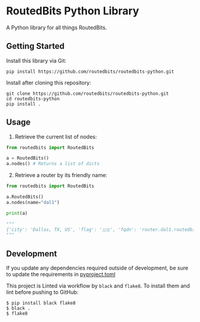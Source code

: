 # RoutedBits Python Library

A Python library for all things RoutedBits.

## Getting Started

Install this library via Git:

```
pip install https://github.com/routedbits/routedbits-python.git
```

Install after cloning this repository:

```
git clone https://github.com/routedbits/routedbits-python.git
cd routedbits-python
pip install .
```

## Usage

1) Retrieve the current list of nodes:

```python
from routedbits import RoutedBits

a = RoutedBits()
a.nodes() # Returns a list of dicts
```

2) Retrieve a router by its friendly name:

```python
from routedbits import RoutedBits

a.RoutedBits()
a.nodes(name="dal1")

print(a)

"""
{'city': 'Dallas, TX, US', 'flag': '🇺🇸', 'fqdn': 'router.dal1.routedbits.com', 'hostname': 'router.dal1', 'name': 'dal1', 'tunnel_ipv4_address': '172.20.19.68', 'tunnel_ipv6_address': {'link_local': 'fe80::207', 'ula': 'fdb1:e72a:343d::5'}, 'wireguard_public_key': '8clbJPxK5ylOhFDNGdn/CL5zRWQdf7rXbLeF7j8czFI='}
"""
```

## Development

If you update any dependencies required outside of development,
be sure to update the requirements in [pyproject.toml](pyproject.toml)

This project is Linted via workflow by `black` and `flake8`. To install them
and lint before pushing to GitHub:

```
$ pip install black flake8
$ black .
$ flake8
```
